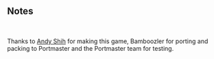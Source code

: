 ## Notes
<br/>

Thanks to [Andy Shih](https://github.com/ashih42/n_puzzle) for making this game, Bamboozler for porting and packing to Portmaster and the Portmaster team for testing.
<br/>

